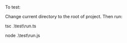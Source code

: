 To test:

Change current directory to the root of project. Then run:

tsc .\test\run.ts

node .\test\run.js